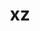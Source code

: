 ---
title: "xz"
layout: cache
categories: [package, develop]
meta: {"compilers": ["apple-clang@=16.0.0", "cce@=18.0.0", "gcc@=10.2.1", "gcc@=10.3.0", "gcc@=10.5.0", "gcc@=11.1.0", "gcc@=11.4.0", "gcc@=12.3.0", "gcc@=12.4.0", "gcc@=13.2.0", "gcc@=13.3.0", "gcc@=7.3.1", "gcc@=7.5.0", "gcc@=9.4.0", "msvc@=19.39.33523", "oneapi@=2024.1.0", "oneapi@=2024.2.1"], "num_specs": 53, "num_specs_by_stack": {"aws-isc": 1, "aws-isc-aarch64": 1, "aws-pcluster-icelake": 3, "aws-pcluster-neoverse_v1": 2, "aws-pcluster-x86_64_v4": 8, "bootstrap-aarch64-darwin": 2, "bootstrap-x86_64-linux-gnu": 2, "build_systems": 2, "data-vis-sdk": 2, "developer-tools": 1, "developer-tools-aarch64-linux-gnu": 2, "developer-tools-darwin": 2, "developer-tools-manylinux2014": 1, "developer-tools-x86_64_v3-linux-gnu": 2, "e4s": 1, "e4s-cray-rhel": 2, "e4s-cray-sles": 1, "e4s-neoverse-v2": 2, "e4s-neoverse_v1": 1, "e4s-oneapi": 2, "e4s-power": 1, "e4s-rocm-external": 2, "gpu-tests": 3, "hep": 2, "ml-darwin-aarch64-mps": 2, "ml-linux-aarch64-cpu": 2, "ml-linux-aarch64-cuda": 2, "ml-linux-x86_64-cpu": 2, "ml-linux-x86_64-cuda": 2, "ml-linux-x86_64-rocm": 2, "radiuss": 2, "radiuss-aws": 2, "radiuss-aws-aarch64": 2, "root": 53, "tutorial": 4, "windows-vis": 2}, "oss": ["amzn2", "centos7", "rhel8", "sequoia", "sle_hpc15", "ubuntu18.04", "ubuntu20.04", "ubuntu22.04", "ubuntu24.04", "windows10.0.20348"], "platforms": ["darwin", "linux", "windows"], "stacks": ["aws-isc", "aws-isc-aarch64", "aws-pcluster-icelake", "aws-pcluster-neoverse_v1", "aws-pcluster-x86_64_v4", "bootstrap-aarch64-darwin", "bootstrap-x86_64-linux-gnu", "build_systems", "data-vis-sdk", "developer-tools", "developer-tools-aarch64-linux-gnu", "developer-tools-darwin", "developer-tools-manylinux2014", "developer-tools-x86_64_v3-linux-gnu", "e4s", "e4s-cray-rhel", "e4s-cray-sles", "e4s-neoverse-v2", "e4s-neoverse_v1", "e4s-oneapi", "e4s-power", "e4s-rocm-external", "gpu-tests", "hep", "ml-darwin-aarch64-mps", "ml-linux-aarch64-cpu", "ml-linux-aarch64-cuda", "ml-linux-x86_64-cpu", "ml-linux-x86_64-cuda", "ml-linux-x86_64-rocm", "radiuss", "radiuss-aws", "radiuss-aws-aarch64", "root", "tutorial", "windows-vis"], "targets": ["aarch64", "neoverse_v1", "neoverse_v2", "ppc64le", "skylake_avx512", "x86_64", "x86_64_v3", "x86_64_v4"], "versions": ["5.4.1", "5.4.6", "5.4.7", "5.6.3"]}
spec_details: [{"compiler": "gcc@=12.3.0", "hash": "3vlc34zlzkgyrkzo2b6tywpfhu42c2vw", "os": "ubuntu22.04", "platform": "linux", "size": "-", "stacks": ["root", "tutorial"], "target": "x86_64_v3", "variants": ["build_system=autotools", "libs=shared,static", "~pic"], "versions": ["5.4.6"]}, {"compiler": "gcc@=11.1.0", "hash": "3ymtnveuj7ygxvpqrglty23sgyapvjsm", "os": "ubuntu20.04", "platform": "linux", "size": "-", "stacks": ["data-vis-sdk", "root"], "target": "x86_64_v3", "variants": ["build_system=autotools", "libs=shared,static", "~pic"], "versions": ["5.6.3"]}, {"compiler": "gcc@=10.5.0", "hash": "4g2ecpfbh2xgfbsg4ospdkxidgclkqwa", "os": "centos7", "platform": "linux", "size": "-", "stacks": ["developer-tools-x86_64_v3-linux-gnu", "root"], "target": "x86_64_v3", "variants": ["build_system=autotools", "libs=shared,static", "~pic"], "versions": ["5.6.3"]}, {"compiler": "gcc@=11.1.0", "hash": "4vqlhrp4khi2fbeqadvoroooa6wnivjt", "os": "ubuntu20.04", "platform": "linux", "size": "-", "stacks": ["gpu-tests", "root"], "target": "x86_64_v3", "variants": ["build_system=autotools", "libs=shared,static", "+pic"], "versions": ["5.4.1"]}, {"compiler": "gcc@=12.4.0", "hash": "4yzrqrosio7xvlmqzmxdepoxivl3zap7", "os": "amzn2", "platform": "linux", "size": "-", "stacks": ["aws-pcluster-neoverse_v1", "root"], "target": "neoverse_v1", "variants": ["build_system=autotools", "libs=shared,static", "~pic"], "versions": ["5.6.3"]}, {"compiler": "gcc@=7.3.1", "hash": "57t37oo6yfz3vtmyqkirij3qveqfmv5q", "os": "amzn2", "platform": "linux", "size": "-", "stacks": ["aws-isc-aarch64", "root"], "target": "aarch64", "variants": ["build_system=autotools", "libs=shared,static", "+pic"], "versions": ["5.4.6"]}, {"compiler": "gcc@=13.2.0", "hash": "63pjwmyzmapgc7fsoug3bh6x2ucrkhzx", "os": "ubuntu24.04", "platform": "linux", "size": "-", "stacks": ["ml-linux-aarch64-cpu", "ml-linux-aarch64-cuda", "root"], "target": "aarch64", "variants": ["build_system=autotools", "libs=shared,static", "~pic"], "versions": ["5.6.3"]}, {"compiler": "gcc@=7.3.1", "hash": "aa6yhmqs6bqbvszush3pga2pavt7rdyt", "os": "amzn2", "platform": "linux", "size": "-", "stacks": ["aws-pcluster-icelake", "root"], "target": "x86_64_v3", "variants": ["build_system=autotools", "libs=shared,static", "~pic"], "versions": ["5.4.1"]}, {"compiler": "msvc@=19.39.33523", "hash": "al2bxzpybsbe7ayvwvdglkwdbr3dy6li", "os": "windows10.0.20348", "platform": "windows", "size": "-", "stacks": ["root", "windows-vis"], "target": "x86_64", "variants": ["build_system=msbuild", "libs=shared,static", "~pic"], "versions": ["5.4.7"]}, {"compiler": "gcc@=7.3.1", "hash": "alf5o2gifatpn6wuve2vlzxjvw5axkya", "os": "amzn2", "platform": "linux", "size": "-", "stacks": ["radiuss-aws-aarch64", "root"], "target": "aarch64", "variants": ["build_system=autotools", "libs=shared,static", "~pic"], "versions": ["5.6.3"]}, {"compiler": "gcc@=12.3.0", "hash": "axsbvqw6rvqjjopspuyvzhyv44qnuqyr", "os": "ubuntu22.04", "platform": "linux", "size": "-", "stacks": ["root", "tutorial"], "target": "x86_64_v3", "variants": ["build_system=autotools", "libs=shared,static", "~pic"], "versions": ["5.6.3"]}, {"compiler": "oneapi@=2024.2.1", "hash": "azaiptclnaeztofnuwvqezkdlivyg3su", "os": "ubuntu22.04", "platform": "linux", "size": "-", "stacks": ["e4s-oneapi", "root"], "target": "x86_64_v3", "variants": ["build_system=autotools", "libs=shared,static", "+pic"], "versions": ["5.4.6"]}, {"compiler": "gcc@=11.4.0", "hash": "brz7gzoyudkfmftw7untll7xuhtgx3b5", "os": "ubuntu22.04", "platform": "linux", "size": "-", "stacks": ["e4s-neoverse-v2", "root"], "target": "neoverse_v2", "variants": ["build_system=autotools", "libs=shared,static", "~pic"], "versions": ["5.4.6"]}, {"compiler": "gcc@=11.4.0", "hash": "dtpp2tazxoi6qt56xvmkhz6vrv2i7omt", "os": "ubuntu22.04", "platform": "linux", "size": "-", "stacks": ["e4s", "e4s-rocm-external", "hep", "root", "tutorial"], "target": "x86_64_v3", "variants": ["build_system=autotools", "libs=shared,static", "~pic"], "versions": ["5.4.6"]}, {"compiler": "apple-clang@=16.0.0", "hash": "e5r7ob5haoaiockmm5wo7s7byqmrat5g", "os": "sequoia", "platform": "darwin", "size": "-", "stacks": ["bootstrap-aarch64-darwin", "developer-tools-darwin", "ml-darwin-aarch64-mps", "root"], "target": "aarch64", "variants": ["build_system=autotools", "libs=shared,static", "~pic"], "versions": ["5.4.6"]}, {"compiler": "gcc@=13.2.0", "hash": "fkdvde4xly2e3jf66dynxogfxzkam3mz", "os": "ubuntu24.04", "platform": "linux", "size": "-", "stacks": ["ml-linux-aarch64-cpu", "ml-linux-aarch64-cuda", "root"], "target": "aarch64", "variants": ["build_system=autotools", "libs=shared,static", "~pic"], "versions": ["5.4.6"]}, {"compiler": "gcc@=11.1.0", "hash": "fq3umkelqt2evetyepokjfdfcp56lhkb", "os": "ubuntu20.04", "platform": "linux", "size": "-", "stacks": ["gpu-tests", "root"], "target": "x86_64_v3", "variants": ["build_system=autotools", "libs=shared,static", "+pic"], "versions": ["5.4.1"]}, {"compiler": "gcc@=11.4.0", "hash": "fxpjaxtjfum5jgj5msax4rwk4b6ttrfm", "os": "ubuntu22.04", "platform": "linux", "size": "-", "stacks": ["e4s-rocm-external", "hep", "root", "tutorial"], "target": "x86_64_v3", "variants": ["build_system=autotools", "libs=shared,static", "~pic"], "versions": ["5.6.3"]}, {"compiler": "oneapi@=2024.1.0", "hash": "glgqb5ztkpgznnajs32ep65dlvq3afaa", "os": "amzn2", "platform": "linux", "size": "-", "stacks": ["aws-pcluster-x86_64_v4", "root"], "target": "x86_64_v3", "variants": ["build_system=autotools", "libs=shared,static", "~pic"], "versions": ["5.4.6"]}, {"compiler": "gcc@=7.3.1", "hash": "h7mjgswdllt53st7tyljijm3uh2kayll", "os": "amzn2", "platform": "linux", "size": "-", "stacks": ["aws-isc", "root"], "target": "x86_64_v3", "variants": ["build_system=autotools", "libs=shared,static", "+pic"], "versions": ["5.4.6"]}, {"compiler": "gcc@=11.4.0", "hash": "hzgo34fu6gljrbxz7i7ub5ek6kd3ju7r", "os": "ubuntu22.04", "platform": "linux", "size": "-", "stacks": ["e4s-neoverse_v1", "root"], "target": "neoverse_v1", "variants": ["build_system=autotools", "libs=shared,static", "~pic"], "versions": ["5.4.6"]}, {"compiler": "gcc@=11.4.0", "hash": "iyealklow7girimujcw3sk64gkzr5p6d", "os": "ubuntu22.04", "platform": "linux", "size": "-", "stacks": ["e4s-neoverse-v2", "root"], "target": "neoverse_v2", "variants": ["build_system=autotools", "libs=shared,static", "~pic"], "versions": ["5.6.3"]}, {"compiler": "gcc@=13.3.0", "hash": "k22ek7vhjgdygnd32jl77lxmbelccmsc", "os": "rhel8", "platform": "linux", "size": "-", "stacks": ["developer-tools-aarch64-linux-gnu", "root"], "target": "aarch64", "variants": ["build_system=autotools", "libs=shared,static", "~pic"], "versions": ["5.6.3"]}, {"compiler": "oneapi@=2024.1.0", "hash": "k4hogvym2q6c2gh5xqr7ggq7zfry3rfn", "os": "amzn2", "platform": "linux", "size": "-", "stacks": ["aws-pcluster-x86_64_v4", "root"], "target": "x86_64_v3", "variants": ["build_system=autotools", "libs=shared,static", "~pic"], "versions": ["5.6.3"]}, {"compiler": "gcc@=11.1.0", "hash": "kan3yz7mflbjba5gq7lhiucubkosrgrx", "os": "ubuntu20.04", "platform": "linux", "size": "-", "stacks": ["gpu-tests", "root"], "target": "x86_64_v3", "variants": ["build_system=autotools", "libs=shared,static", "+pic"], "versions": ["5.4.1"]}, {"compiler": "oneapi@=2024.2.1", "hash": "kpdsngm7ekxk3dmubmlskozbsmiu2sbu", "os": "ubuntu22.04", "platform": "linux", "size": "-", "stacks": ["e4s-oneapi", "root"], "target": "x86_64_v3", "variants": ["build_system=autotools", "libs=shared,static", "+pic"], "versions": ["5.6.3"]}, {"compiler": "gcc@=10.2.1", "hash": "kwj32orogtoc5pvf3w72tqqrpau5o24r", "os": "centos7", "platform": "linux", "size": "-", "stacks": ["developer-tools-manylinux2014", "root"], "target": "x86_64_v3", "variants": ["build_system=autotools", "libs=shared,static", "~pic"], "versions": ["5.4.6"]}, {"compiler": "gcc@=9.4.0", "hash": "lx572yeltwdde4iyav2bbnoxw2jiku2n", "os": "ubuntu20.04", "platform": "linux", "size": "-", "stacks": ["e4s-power", "root"], "target": "ppc64le", "variants": ["build_system=autotools", "libs=shared,static", "+pic"], "versions": ["5.4.6"]}, {"compiler": "gcc@=13.2.0", "hash": "mygawt6l2jve42qoarhptk5k2vwwt3qh", "os": "ubuntu24.04", "platform": "linux", "size": "-", "stacks": ["bootstrap-x86_64-linux-gnu", "ml-linux-x86_64-cpu", "ml-linux-x86_64-cuda", "ml-linux-x86_64-rocm", "root"], "target": "x86_64_v3", "variants": ["build_system=autotools", "libs=shared,static", "~pic"], "versions": ["5.4.6"]}, {"compiler": "gcc@=7.5.0", "hash": "nqj6egcxyatm2lzem64xbnwvikxfsqx5", "os": "ubuntu18.04", "platform": "linux", "size": "-", "stacks": ["build_systems", "radiuss", "root"], "target": "x86_64_v3", "variants": ["build_system=autotools", "libs=shared,static", "~pic"], "versions": ["5.4.6"]}, {"compiler": "gcc@=12.4.0", "hash": "nuacnefvenmy5rqiq2vkctzjilhvva45", "os": "amzn2", "platform": "linux", "size": "-", "stacks": ["aws-pcluster-x86_64_v4", "root"], "target": "x86_64_v4", "variants": ["build_system=autotools", "libs=shared,static", "~pic"], "versions": ["5.4.6"]}, {"compiler": "oneapi@=2024.1.0", "hash": "nxqe6yootofa7kphn7e2h5mxgr5qrhdu", "os": "amzn2", "platform": "linux", "size": "-", "stacks": ["aws-pcluster-x86_64_v4", "root"], "target": "x86_64_v4", "variants": ["build_system=autotools", "libs=shared,static", "~pic"], "versions": ["5.4.6"]}, {"compiler": "cce@=18.0.0", "hash": "nzn2dncta7f3ql2jjwdhysugayau3ax5", "os": "rhel8", "platform": "linux", "size": "-", "stacks": ["e4s-cray-rhel", "root"], "target": "x86_64_v3", "variants": ["build_system=autotools", "libs=shared,static", "~pic"], "versions": ["5.4.6"]}, {"compiler": "gcc@=12.4.0", "hash": "ojhro4nrepdgyesstmgvtf755ongoal7", "os": "amzn2", "platform": "linux", "size": "-", "stacks": ["aws-pcluster-x86_64_v4", "root"], "target": "x86_64_v3", "variants": ["build_system=autotools", "libs=shared,static", "~pic"], "versions": ["5.6.3"]}, {"compiler": "cce@=18.0.0", "hash": "ombvlsczppqaqe7t4ixpzndvzq645p7s", "os": "rhel8", "platform": "linux", "size": "-", "stacks": ["e4s-cray-rhel", "root"], "target": "x86_64_v3", "variants": ["build_system=autotools", "libs=shared,static", "~pic"], "versions": ["5.6.3"]}, {"compiler": "gcc@=10.5.0", "hash": "p3k6l7atqughin32rzbkbvjauo4lvmei", "os": "centos7", "platform": "linux", "size": "-", "stacks": ["developer-tools-x86_64_v3-linux-gnu", "root"], "target": "x86_64_v3", "variants": ["build_system=autotools", "libs=shared,static", "~pic"], "versions": ["5.4.6"]}, {"compiler": "gcc@=7.3.1", "hash": "qjyt3titaykmvylb3disxjrhq6hxbi3z", "os": "amzn2", "platform": "linux", "size": "-", "stacks": ["radiuss-aws", "root"], "target": "x86_64_v3", "variants": ["build_system=autotools", "libs=shared,static", "~pic"], "versions": ["5.4.6"]}, {"compiler": "gcc@=12.4.0", "hash": "qoxj4ockllttwfihvrcbrzyhbxnesmvq", "os": "amzn2", "platform": "linux", "size": "-", "stacks": ["aws-pcluster-x86_64_v4", "root"], "target": "x86_64_v3", "variants": ["build_system=autotools", "libs=shared,static", "~pic"], "versions": ["5.4.6"]}, {"compiler": "gcc@=7.3.1", "hash": "qxuxitatd7qmq5c2almfhy7al4f6mydh", "os": "amzn2", "platform": "linux", "size": "-", "stacks": ["aws-pcluster-icelake", "root"], "target": "x86_64_v3", "variants": ["build_system=autotools", "libs=shared,static", "~pic"], "versions": ["5.4.1"]}, {"compiler": "gcc@=7.5.0", "hash": "s3abploipaw2bwdgdwu5nfek6mjdg2va", "os": "ubuntu18.04", "platform": "linux", "size": "-", "stacks": ["developer-tools", "root"], "target": "x86_64_v3", "variants": ["build_system=autotools", "libs=shared,static", "~pic"], "versions": ["5.4.6"]}, {"compiler": "gcc@=11.1.0", "hash": "skwmvafqhhzxng23t5tinhhivtm2fddl", "os": "ubuntu20.04", "platform": "linux", "size": "-", "stacks": ["data-vis-sdk", "root"], "target": "x86_64_v3", "variants": ["build_system=autotools", "libs=shared,static", "~pic"], "versions": ["5.4.6"]}, {"compiler": "apple-clang@=16.0.0", "hash": "sqm5vw6raeb3hu5fzdejfxksz4inhjup", "os": "sequoia", "platform": "darwin", "size": "-", "stacks": ["bootstrap-aarch64-darwin", "developer-tools-darwin", "ml-darwin-aarch64-mps", "root"], "target": "aarch64", "variants": ["build_system=autotools", "libs=shared,static", "~pic"], "versions": ["5.6.3"]}, {"compiler": "gcc@=12.4.0", "hash": "sr6czgdff5wojgqiqbwszax5fv4qfcc3", "os": "amzn2", "platform": "linux", "size": "-", "stacks": ["aws-pcluster-x86_64_v4", "root"], "target": "x86_64_v4", "variants": ["build_system=autotools", "libs=shared,static", "~pic"], "versions": ["5.6.3"]}, {"compiler": "gcc@=10.3.0", "hash": "uqmietb2zwjtvr7syw3gqn2iycc7nga4", "os": "sle_hpc15", "platform": "linux", "size": "-", "stacks": ["e4s-cray-sles", "root"], "target": "x86_64_v4", "variants": ["build_system=autotools", "libs=shared,static", "+pic"], "versions": ["5.4.6"]}, {"compiler": "gcc@=13.3.0", "hash": "vro4ikc2bnkt5dpbv3jhzqsato5shr7s", "os": "rhel8", "platform": "linux", "size": "-", "stacks": ["developer-tools-aarch64-linux-gnu", "root"], "target": "aarch64", "variants": ["build_system=autotools", "libs=shared,static", "~pic"], "versions": ["5.4.6"]}, {"compiler": "gcc@=7.3.1", "hash": "wqmyccqitshnowivazgxizvdeoswkgh3", "os": "amzn2", "platform": "linux", "size": "-", "stacks": ["radiuss-aws-aarch64", "root"], "target": "aarch64", "variants": ["build_system=autotools", "libs=shared,static", "~pic"], "versions": ["5.4.6"]}, {"compiler": "gcc@=7.3.1", "hash": "wxd2x27gl4rr6epvwdzxytlz3mcnhl7h", "os": "amzn2", "platform": "linux", "size": "-", "stacks": ["radiuss-aws", "root"], "target": "x86_64_v3", "variants": ["build_system=autotools", "libs=shared,static", "~pic"], "versions": ["5.6.3"]}, {"compiler": "gcc@=7.3.1", "hash": "xmkp76c37bv6gkv3kus32rus4tshzils", "os": "amzn2", "platform": "linux", "size": "-", "stacks": ["aws-pcluster-icelake", "root"], "target": "skylake_avx512", "variants": ["build_system=autotools", "libs=shared,static", "~pic"], "versions": ["5.4.1"]}, {"compiler": "msvc@=19.39.33523", "hash": "yidzm2jfgddqfgjpf3oplfjqxz7qjzur", "os": "windows10.0.20348", "platform": "windows", "size": "-", "stacks": ["root", "windows-vis"], "target": "x86_64", "variants": ["build_system=msbuild", "libs=shared,static", "~pic"], "versions": ["5.4.6"]}, {"compiler": "gcc@=12.4.0", "hash": "yjzcvkwob6xk4koxjbvedvy5gwrefgpm", "os": "amzn2", "platform": "linux", "size": "-", "stacks": ["aws-pcluster-neoverse_v1", "root"], "target": "neoverse_v1", "variants": ["build_system=autotools", "libs=shared,static", "~pic"], "versions": ["5.4.6"]}, {"compiler": "gcc@=7.5.0", "hash": "z636kcnlbvqm5uugs4brkvcil76cbda6", "os": "ubuntu18.04", "platform": "linux", "size": "-", "stacks": ["build_systems", "radiuss", "root"], "target": "x86_64_v3", "variants": ["build_system=autotools", "libs=shared,static", "~pic"], "versions": ["5.6.3"]}, {"compiler": "oneapi@=2024.1.0", "hash": "zh5hncqjibgjlhop6du4kp6exwkrqk3t", "os": "amzn2", "platform": "linux", "size": "-", "stacks": ["aws-pcluster-x86_64_v4", "root"], "target": "x86_64_v4", "variants": ["build_system=autotools", "libs=shared,static", "~pic"], "versions": ["5.6.3"]}, {"compiler": "gcc@=13.2.0", "hash": "zns4zrgmme5633san3ptwgrtkhublk4z", "os": "ubuntu24.04", "platform": "linux", "size": "-", "stacks": ["bootstrap-x86_64-linux-gnu", "ml-linux-x86_64-cpu", "ml-linux-x86_64-cuda", "ml-linux-x86_64-rocm", "root"], "target": "x86_64_v3", "variants": ["build_system=autotools", "libs=shared,static", "~pic"], "versions": ["5.6.3"]}]
---